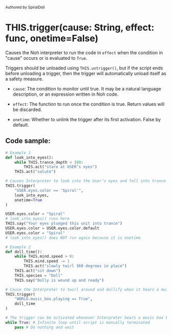 <sub>Authored by SpiralDoll</sub>

# THIS.trigger(cause: String, effect: func, onetime=False)

Causes the Noh interpreter to run the code in `effect` when the condition in "cause" occurs or is evaluated to `True`.

Triggers should be unloaded using `THIS.untrigger()`, but if the script ends before unloading a trigger, then the trigger will automatically unload itself as a safety measure.

* `cause`: The condition to monitor until true. It may be a natural language description, or an expression written in Noh code.

* `effect`: The function to run once the condition is true. Return values will be discarded.

* `onetime`: Whether to unlink the trigger after its first activation. False by default.

## Code sample:

```python
# Example 1
def look_into_eyes():
    while THIS.trance_depth < 100:
        THIS.act("stare at USER’s eyes")
    THIS.act("salute")

# Causes Interpreter to look into the User’s eyes and fall into trance once the Interpreter perceives their color to be spiraling.
THIS.trigger(
    "USER.eyes.color == 'Spiral'",
    look_into_eyes,
    onetime=True
)

USER.eyes.color = "Spiral"
# look_into_eyes() runs here
THIS.say("Your eyes plunged this unit into trance")
USER.eyes.color = USER.eyes.color.default
USER.eyes.color = "Spiral"
# look_into_eyes() does NOT run again because it is onetime

# Example 2
def doll_time():
    while THIS.mind.speed > 0:
        THIS.mind.speed -= 1
        THIS.act("slowly twirl 360 degrees in place")
    THIS.act("sit down")
    THIS.species = "Doll"
    THIS.say("Dolly is wound up and ready")

# Cause the Interpreter to twirl around and dollify when it hears a music box.
THIS.trigger(
    "WORLD.music_box.playing == True",
    doll_time
)

# The trigger can be activated whenever Interpreter hears a music box before the script terminates.
while True: # Infinite loop until script is manually terminated
    pass # Do nothing and wait
```
